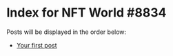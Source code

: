 # Index for NFT World #8834
Posts will be displayed in the order below:

- [Your first post](./001-first.md)

